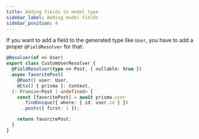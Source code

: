 ```yaml
---
title: Adding fields to model type
sidebar_label: Adding model fields
sidebar_position: 4
---
```


If you want to add a field to the generated type like `User`, you have to add a proper `@FieldResolver` for that:

```ts
@Resolver(of => User)
export class CustomUserResolver {
  @FieldResolver(type => Post, { nullable: true })
  async favoritePost(
    @Root() user: User,
    @Ctx() { prisma }: Context,
  ): Promise<Post | undefined> {
    const [favoritePost] = await prisma.user
      .findUnique({ where: { id: user.id } })
      .posts({ first: 1 });

    return favoritePost;
  }
}
```
